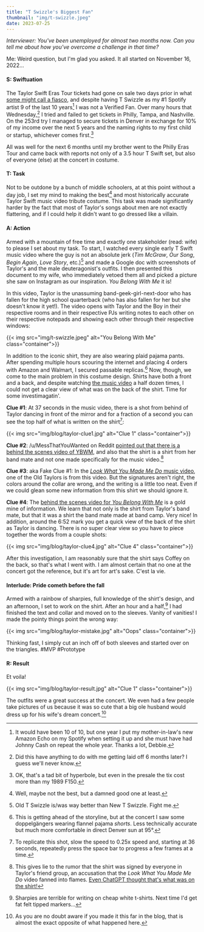 ```yaml
---
title: "T Swizzle's Biggest Fan"
thumbnail: "img/t-swizzle.jpeg"
date: 2023-07-25
---
```

*Interviewer: You've been unemployed for almost two months now. Can you tell me about how you've overcome a challenge in that time?*

Me: Weird question, but I'm glad you asked. It all started on November 16, 2022...

<!--more-->

#### S: Swiftuation
The Taylor Swift Eras Tour tickets had gone on sale two days prior in what [some might call a fiasco](https://www.bbc.com/news/entertainment-arts-64384304), and despite having T Swizzle as my #1 Spotify artist 9 of the last 10 years[^1] I was not a Verified Fan. Over many hours that Wednesday,[^2] I tried and failed to get tickets in Philly, Tampa, and Nashville. On the 253rd try I managed to secure tickets in Denver in exchange for 10% of my income over the next 5 years and the naming rights to my first child or startup, whichever comes first.[^3]

All was well for the next 6 months until my brother went to the Philly Eras Tour and came back with reports not only of a 3.5 hour T Swift set, but also of everyone (else) at the concert in costume.

#### T: Task
Not to be outdone by a bunch of middle schoolers, at at this point without a day job, I set my mind to making the best[^4] and most historically accurate Taylor Swift music video tribute costume. This task was made significantly harder by the fact that most of Taylor's songs about men are not exactly flattering, and if I could help it didn't want to go dressed like a villain.

#### A: Action
Armed with a mountain of free time and exactly one stakeholder (read: wife) to please I set about my task. To start, I watched every single early T Swift music video where the guy is not an absolute jerk (*Tim McGraw*, *Our Song*, *Begin Again*, *Love Story*, etc.)[^5] and made a Google doc with screenshots of Taylor's and the male deuteragonist's outfits. I then presented this document to my wife, who immediately vetoed them all and picked a picture she saw on Instagram as our inspiration. *You Belong With Me* it is!

In this video, Taylor is the unassuming band-geek-girl-next-door who has fallen for the high school quarterback (who has also fallen for her but she doesn't know it yet!). The video opens with Taylor and the Boy in their respective rooms and in their respective PJs writing notes to each other on their respective notepads and showing each other through their respective windows:

{{< img src="img/t-swizzle.jpeg" alt="You Belong With Me" class="container">}}

In addition to the iconic shirt, they are also wearing plaid pajama pants. After spending multiple hours scouring the internet and placing 4 orders with Amazon and Walmart, I secured passable replicas.[^6] Now, though, we come to the main problem in this costume design. Shirts have both a front and a back, and despite watching [the music video](https://www.youtube.com/watch?v=VuNIsY6JdUw) a half dozen times, I could not get a clear view of what was on the back of the shirt. Time for some investimagatin'.

**Clue #1**: At 37 seconds in the music video, there is a shot from behind of Taylor dancing in front of the mirror and for a fraction of a second you can see the top half of what is written on the shirt[^7]:

{{< img src="img/blog/taylor-clue1.jpg" alt="Clue 1" class="container">}}

**Clue #2**: /u/MessThatYouWanted on Reddit [pointed out that there is a behind the scenes video of YBWM](https://www.reddit.com/r/TaylorSwift/comments/cn4t52/comment/ew6s23h/?utm_source=share&utm_medium=web3x&utm_name=web3xcss&utm_term=1&utm_content=share_button), and also that the shirt is a shirt from her band mate and not one made specifically for the music video.[^8]

**Clue #3**: aka Fake Clue #1: In the [*Look What You Made Me Do* music video](https://youtu.be/3tmd-ClpJxA?t=229), one of the Old Taylors is from this video. But the signatures aren't right, the colors around the collar are wrong, and the writing is a little too neat. Even if we could glean some new information from this shirt we should ignore it.

**Clue #4**: The [behind the scenes video for *You Belong With Me*](https://youtu.be/SoeIoLL-sJI) is a gold mine of information. We learn that not only is the shirt from Taylor's band mate, but that it was a shirt the band mate made at band camp. Very nice! In addition, around the 6:52 mark you get a quick view of the back of the shirt as Taylor is dancing. There is no super clear view so you have to piece together the words from a couple shots:

{{< img src="img/blog/taylor-clue4.jpg" alt="Clue 4" class="container">}}

After this investigation, I am reasonably sure that the shirt says Coffey on the back, so that's what I went with. I am almost certain that no one at the concert got the reference, but it's art for art's sake. C'est la vie.

#### Interlude: Pride cometh before the fall
Armed with a rainbow of sharpies, full knowledge of the shirt's design, and an afternoon, I set to work on the shirt. After an hour and a half,[^9] I had finished the text and collar and moved on to the sleeves. Vanity of vanities! I made the pointy things point the wrong way:

{{< img src="img/blog/taylor-mistake.jpg" alt="Oops" class="container">}}

Thinking fast, I simply cut an inch off of both sleeves and started over on the triangles. #MVP #Prototype

#### R: Result
Et voila! 

{{< img src="img/blog/taylor-result.jpg" alt="Clue 1" class="container">}}

The outfits were a great success at the concert. We even had a few people take pictures of us because it was so cute that a big ole husband would dress up for his wife's dream concert.[^10]


[^1]: It would have been 10 of 10, but one year I put my mother-in-law's new Amazon Echo on my Spotify when setting it up and she must have had Johnny Cash on repeat the whole year. Thanks a lot, Debbie.
[^2]: Did this have anything to do with me getting laid off 6 months later? I guess we'll never know.
[^3]: OK, that's a tad bit of hyperbole, but even in the presale the tix cost more than my 1989 F150.
[^4]: Well, maybe not the best, but a damned good one at least.
[^5]: Old T Swizzle is/was way better than New T Swizzle. Fight me.
[^6]: This is getting ahead of the storyline, but at the concert I saw some doppelgängers wearing flannel pajama *shorts*. Less technically accurate but much more comfortable in direct Denver sun at 95°.
[^7]: To replicate this shot, slow the speed to 0.25x speed and, starting at 36 seconds, repeatedly press the space bar to progress a few frames at a time.
[^8]: This gives lie to the rumor that the shirt was signed by everyone in Taylor's friend group, an accusation that the *Look What You Made Me Do* video fanned into flames. [Even ChatGPT thought that's what was on the shirt!](https://chat.openai.com/share/d8308863-b8a3-4332-be44-360027a187a6)
[^9]: Sharpies are terrible for writing on cheap white t-shirts. Next time I'd get fat felt tipped markers...
[^10]: As you are no doubt aware if you made it this far in the blog, that is almost the exact opposite of what happened here.